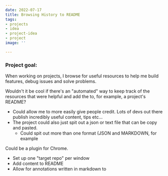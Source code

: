 ```yaml
---
date: 2022-07-17
title: Browsing History to README
tags:
- projects
- idea
- project-idea
- project
image: ''

---
```

### Project goal:

When working on projects, I browse for useful resources to help me build features, debug issues and solve problems.

Wouldn't it be cool if there's an "automated" way to keep track of the resources that were helpful and add the to, for example, a project's README? 

* Could allow me to more easily give people credit. Lots of devs out there publish incredibly useful content, tips etc...
* The project could also just spit out a json or text file that can be copy and pasted.
  * Could spit out more than one format (JSON and MARKDOWN, for example

Could be a plugin for Chrome.

* Set up one "target repo" per window
* Add content to README
* Allow for annotations written in markdown to 